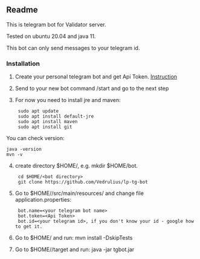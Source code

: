 <h2>Readme</h2>

This is telegram bot for Validator server.

Tested on ubuntu 20.04 and java 11.

This bot can only send messages to your telegram id.

<h3>Installation</h3>

1. Create your personal telegram bot and get Api Token. [Instruction](https://docs.microsoft.com/en-us/azure/bot-service/bot-service-channel-connect-telegram?view=azure-bot-service-4.0)
2. Send to your new bot command /start and go to the next step
3. For now you need to install jre and maven:

        sudo apt update
        sudo apt install default-jre
        sudo apt install maven
        sudo apt install git

You can check version:

    java -version
    mvn -v

4. create directory $HOME/<bot directory>, e.g. mkdir $HOME/bot. 

        cd $HOME/<bot directory>    
        git clone https://github.com/Vedrulius/lp-tg-bot  

5. Go to $HOME/<bot directory>/src/main/resources/ and change file application.properties:
   
        bot.name=<your telegram bot name>
        bot.token=<Api Token>
        bot.id=<your telegram id>, if you don't know your id - google how to get it.

6. Go to $HOME/<bot directory> and run: mvn install -DskipTests
7. Go to $HOME/<bot directory>/target and run: java -jar tgbot.jar